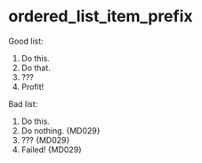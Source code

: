 # ordered_list_item_prefix

Good list:

1. Do this.
1. Do that.
1. ???
1. Profit!

Bad list:

1. Do this.
2. Do nothing. {MD029}
3. ??? {MD029}
4. Failed! {MD029}
